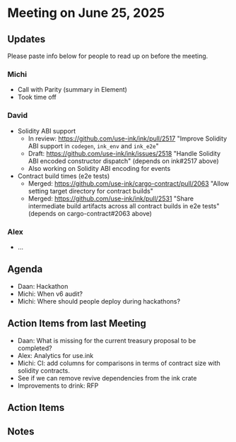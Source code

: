 # Meeting on June 25, 2025

## Updates

Please paste info below for people to read up on before the meeting.

### Michi
- Call with Parity (summary in Element)
- Took time off

### David
- Solidity ABI support
  - In review: https://github.com/use-ink/ink/pull/2517 "Improve Solidity ABI support in `codegen`, `ink_env` and `ink_e2e`"
  - Draft: https://github.com/use-ink/ink/issues/2518 "Handle Solidity ABI encoded constructor dispatch" (depends on ink#2517 above)
  - Also working on Solidity ABI encoding for events
- Contract build times (e2e tests)
  - Merged: https://github.com/use-ink/cargo-contract/pull/2063 "Allow setting target directory for contract builds"
  - Merged: https://github.com/use-ink/ink/pull/2531 "Share intermediate build artifacts across all contract builds in e2e tests" (depends on cargo-contract#2063 above)

### Alex
- …

## Agenda
- Daan: Hackathon
- Michi: When v6 audit?
- Michi: Where should people deploy during hackathons?

## Action Items from last Meeting
- Daan: What is missing for the current treasury proposal to be completed? 
- Alex: Analytics for use.ink
- Michi: CI: add columns for comparisons in terms of contract size with solidity contracts.
- See if we can remove revive dependencies from the ink crate
- Improvements to drink: RFP

## Action Items

## Notes
